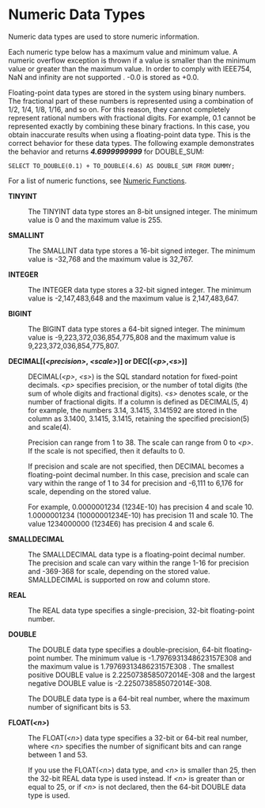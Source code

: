 <!-- loio4ee2f261e9c44003807d08ccc2e249ac -->

# Numeric Data Types

Numeric data types are used to store numeric information.



Each numeric type below has a maximum value and minimum value. A numeric overflow exception is thrown if a value is smaller than the minimum value or greater than the maximum value. In order to comply with IEEE754, NaN and infinity are not supported . -0.0 is stored as +0.0.

Floating-point data types are stored in the system using binary numbers. The fractional part of these numbers is represented using a combination of 1/2, 1/4, 1/8, 1/16, and so on. For this reason, they cannot completely represent rational numbers with fractional digits. For example, 0.1 cannot be represented exactly by combining these binary fractions. In this case, you obtain inaccurate results when using a floating-point data type. This is the correct behavior for these data types. The following example demonstrates the behavior and returns ***4.6999999999*** for DOUBLE\_SUM:

```
SELECT TO_DOUBLE(0.1) + TO_DOUBLE(4.6) AS DOUBLE_SUM FROM DUMMY;
```

For a list of numeric functions, see [Numeric Functions](011-SQL-Functions/numeric-functions-20a190b.md).


<dl>
<dt><b>

TINYINT

</b></dt>
<dd>

The TINYINT data type stores an 8-bit unsigned integer. The minimum value is 0 and the maximum value is 255.



</dd><dt><b>

SMALLINT

</b></dt>
<dd>

The SMALLINT data type stores a 16-bit signed integer. The minimum value is -32,768 and the maximum value is 32,767.



</dd><dt><b>

INTEGER

</b></dt>
<dd>

The INTEGER data type stores a 32-bit signed integer. The minimum value is -2,147,483,648 and the maximum value is 2,147,483,647.



</dd><dt><b>

BIGINT

</b></dt>
<dd>

The BIGINT data type stores a 64-bit signed integer. The minimum value is -9,223,372,036,854,775,808 and the maximum value is 9,223,372,036,854,775,807.



</dd><dt><b>

DECIMAL\[\(*<precision\>*, *<scale\>*\)\] or DEC\[\(*<p\>*,*<s\>*\)\]

</b></dt>
<dd>

DECIMAL\(*<p\>*, *<s\>*\) is the SQL standard notation for fixed-point decimals. *<p\>* specifies precision, or the number of total digits \(the sum of whole digits and fractional digits\). *<s\>* denotes scale, or the number of fractional digits. If a column is defined as DECIMAL\(5, 4\) for example, the numbers 3.14, 3.1415, 3.141592 are stored in the column as 3.1400, 3.1415, 3.1415, retaining the specified precision\(5\) and scale\(4\).

Precision can range from 1 to 38. The scale can range from 0 to *<p\>*. If the scale is not specified, then it defaults to 0.

If precision and scale are not specified, then DECIMAL becomes a floating-point decimal number. In this case, precision and scale can vary within the range of 1 to 34 for precision and -6,111 to 6,176 for scale, depending on the stored value.

For example, 0.0000001234 \(1234E-10\) has precision 4 and scale 10. 1.0000001234 \(10000001234E-10\) has precision 11 and scale 10. The value 1234000000 \(1234E6\) has precision 4 and scale 6.



</dd><dt><b>

SMALLDECIMAL

</b></dt>
<dd>

The SMALLDECIMAL data type is a floating-point decimal number. The precision and scale can vary within the range 1-16 for precision and -369-368 for scale, depending on the stored value. SMALLDECIMAL is supported on row and column store.



</dd><dt><b>

REAL

</b></dt>
<dd>

The REAL data type specifies a single-precision, 32-bit floating-point number.



</dd><dt><b>

DOUBLE

</b></dt>
<dd>

The DOUBLE data type specifies a double-precision, 64-bit floating-point number. The minimum value is -1.7976931348623157E308 and the maximum value is 1.7976931348623157E308 . The smallest positive DOUBLE value is 2.2250738585072014E-308 and the largest negative DOUBLE value is -2.2250738585072014E-308.

The DOUBLE data type is a 64-bit real number, where the maximum number of significant bits is 53.



</dd><dt><b>

FLOAT\(*<n\>*\)

</b></dt>
<dd>

The FLOAT\(*<n\>*\) data type specifies a 32-bit or 64-bit real number, where *<n\>* specifies the number of significant bits and can range between 1 and 53.

If you use the FLOAT\(*<n\>*\) data type, and *<n\>* is smaller than 25, then the 32-bit REAL data type is used instead. If *<n\>* is greater than or equal to 25, or if *<n\>* is not declared, then the 64-bit DOUBLE data type is used.



</dd>
</dl>


